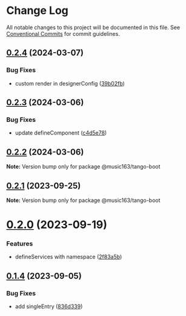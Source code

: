 # Change Log

All notable changes to this project will be documented in this file.
See [Conventional Commits](https://conventionalcommits.org) for commit guidelines.

## [0.2.4](https://github.com/music163/tango-boot/compare/@music163/tango-boot@0.2.3...@music163/tango-boot@0.2.4) (2024-03-07)


### Bug Fixes

* custom render in designerConfig ([39b02fb](https://github.com/music163/tango-boot/commit/39b02fb6f680351efef2182fe1a8c26103a7b649))





## [0.2.3](https://github.com/music163/tango-boot/compare/@music163/tango-boot@0.2.2...@music163/tango-boot@0.2.3) (2024-03-06)


### Bug Fixes

* update defineComponent ([c4d5e78](https://github.com/music163/tango-boot/commit/c4d5e780f33b9030ae134124baccca3f0381333a))





## [0.2.2](https://github.com/music163/tango-boot/compare/@music163/tango-boot@0.2.1...@music163/tango-boot@0.2.2) (2024-03-06)

**Note:** Version bump only for package @music163/tango-boot





## [0.2.1](https://github.com/music163/tango-boot/compare/@music163/tango-boot@0.2.0...@music163/tango-boot@0.2.1) (2023-09-25)

**Note:** Version bump only for package @music163/tango-boot





# [0.2.0](https://github.com/music163/tango-boot/compare/@music163/tango-boot@0.1.4...@music163/tango-boot@0.2.0) (2023-09-19)


### Features

* defineServices with namespace ([2f83a5b](https://github.com/music163/tango-boot/commit/2f83a5bc8223bcf6d723f758089d6ea5a59a2c8c))





## [0.1.4](https://github.com/music163/tango-boot/compare/@music163/tango-boot@0.1.3...@music163/tango-boot@0.1.4) (2023-09-05)


### Bug Fixes

* add singleEntry ([836d339](https://github.com/music163/tango-boot/commit/836d3398689a1396cf392ade20a6347cc16580d3))
